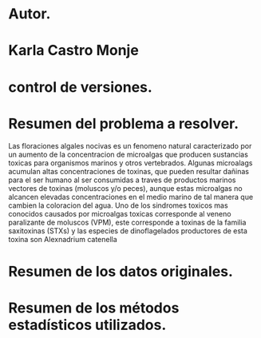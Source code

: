 # Autor.
# Karla Castro Monje

# control de versiones.

# Resumen del problema a resolver.
Las floraciones algales nocivas es un fenomeno natural caracterizado por un aumento de la concentracion de microalgas que producen sustancias toxicas para organismos marinos y otros vertebrados. Algunas microalags acumulan altas concentraciones de toxinas, que pueden resultar dañinas para el ser humano al ser consumidas a traves de productos marinos vectores de toxinas (moluscos y/o peces), aunque estas microalgas no alcancen elevadas concentraciones en el medio marino de tal manera que cambien la coloracion del agua. Uno de los sindromes toxicos mas conocidos causados por microalgas toxicas corresponde al veneno paralizante de moluscos (VPM), este corresponde a toxinas de la familia saxitoxinas (STXs) y las especies de dinoflagelados productores de esta toxina son Alexnadrium catenella 

# Resumen de los datos originales.

# Resumen de los métodos estadísticos utilizados.

